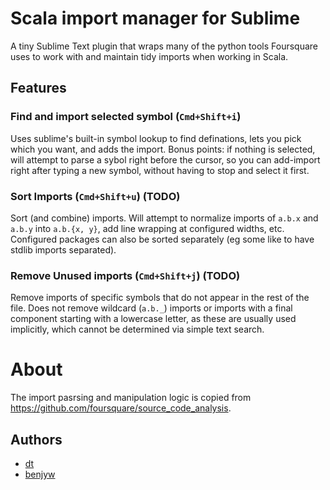 Scala import manager for Sublime
====================
A tiny Sublime Text plugin that wraps many of the python tools Foursquare uses to work with and maintain tidy imports when working in Scala.

## Features

### Find and import selected symbol (`Cmd+Shift+i`)
Uses sublime's built-in symbol lookup to find definations, lets you pick which you want, and adds the import. Bonus points: if nothing is selected, will attempt to parse a sybol right before the cursor, so you can add-import right after typing a new symbol, without having to stop and select it first.

### Sort Imports (`Cmd+Shift+u`) (TODO)
Sort (and combine) imports. Will attempt to normalize imports of `a.b.x` and `a.b.y` into `a.b.{x, y}`, add line wrapping at configured widths, etc. Configured packages can also be sorted separately (eg some like to have stdlib imports separated).

### Remove Unused imports (`Cmd+Shift+j`) (TODO)
Remove imports of specific symbols that do not appear in the rest of the file. Does not remove wildcard (`a.b._`) imports or imports with a final component starting with a lowercase letter, as these are usually used implicitly, which cannot be determined via simple text search.

# About
The import pasrsing and manipulation logic is copied from https://github.com/foursquare/source_code_analysis.

## Authors
- [dt](/dt)
- [benjyw](/benjyw)
